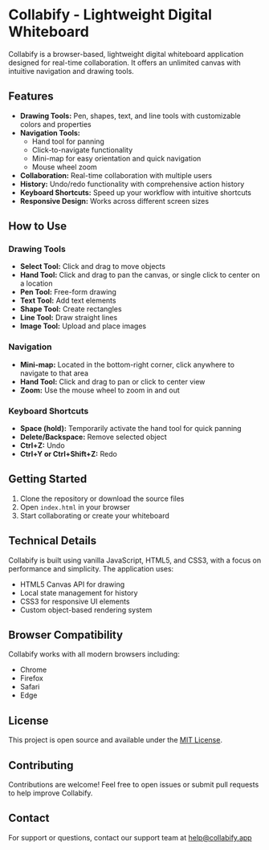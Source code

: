 # Collabify - Lightweight Digital Whiteboard

Collabify is a browser-based, lightweight digital whiteboard application designed for real-time collaboration. It offers an unlimited canvas with intuitive navigation and drawing tools.

## Features

- **Drawing Tools:** Pen, shapes, text, and line tools with customizable colors and properties
- **Navigation Tools:**
  - Hand tool for panning
  - Click-to-navigate functionality
  - Mini-map for easy orientation and quick navigation
  - Mouse wheel zoom
- **Collaboration:** Real-time collaboration with multiple users
- **History:** Undo/redo functionality with comprehensive action history
- **Keyboard Shortcuts:** Speed up your workflow with intuitive shortcuts
- **Responsive Design:** Works across different screen sizes

## How to Use

### Drawing Tools

- **Select Tool:** Click and drag to move objects
- **Hand Tool:** Click and drag to pan the canvas, or single click to center on a location
- **Pen Tool:** Free-form drawing
- **Text Tool:** Add text elements
- **Shape Tool:** Create rectangles
- **Line Tool:** Draw straight lines
- **Image Tool:** Upload and place images

### Navigation

- **Mini-map:** Located in the bottom-right corner, click anywhere to navigate to that area
- **Hand Tool:** Click and drag to pan or click to center view
- **Zoom:** Use the mouse wheel to zoom in and out

### Keyboard Shortcuts

- **Space (hold):** Temporarily activate the hand tool for quick panning
- **Delete/Backspace:** Remove selected object
- **Ctrl+Z:** Undo
- **Ctrl+Y or Ctrl+Shift+Z:** Redo

## Getting Started

1. Clone the repository or download the source files
2. Open `index.html` in your browser
3. Start collaborating or create your whiteboard

## Technical Details

Collabify is built using vanilla JavaScript, HTML5, and CSS3, with a focus on performance and simplicity. The application uses:

- HTML5 Canvas API for drawing
- Local state management for history
- CSS3 for responsive UI elements
- Custom object-based rendering system

## Browser Compatibility

Collabify works with all modern browsers including:
- Chrome
- Firefox
- Safari
- Edge

## License

This project is open source and available under the [MIT License](LICENSE).

## Contributing

Contributions are welcome! Feel free to open issues or submit pull requests to help improve Collabify.

## Contact

For support or questions, contact our support team at help@collabify.app 